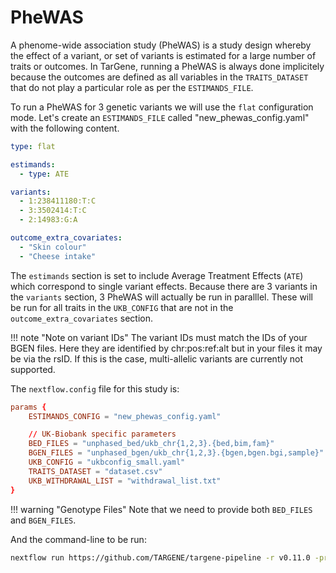 # PheWAS

A phenome-wide association study (PheWAS) is a study design whereby the effect of a variant, or set of variants is estimated for a large number of traits or outcomes. In TarGene, running a PheWAS is always done implicitely because the outcomes are defined as all variables in the `TRAITS_DATASET` that do not play a particular role as per the `ESTIMANDS_FILE`.

To run a PheWAS for 3 genetic variants we will use the `flat` configuration mode. Let's create an `ESTIMANDS_FILE` called "new_phewas_config.yaml" with the following content.

```yaml
type: flat

estimands:
  - type: ATE

variants:
  - 1:238411180:T:C
  - 3:3502414:T:C
  - 2:14983:G:A

outcome_extra_covariates:
  - "Skin colour"
  - "Cheese intake"
```

The `estimands` section is set to include Average Treatment Effects (`ATE`) which correspond to single variant effects. Because there are 3 variants in the `variants` section, 3 PheWAS will actually be run in paralllel. These will be run for all traits in the `UKB_CONFIG` that are not in the `outcome_extra_covariates` section.

!!! note "Note on variant IDs"
    The variant IDs must match the IDs of your BGEN files. Here they are identified by chr:pos:ref:alt but in your files it may be via the rsID. If this is the case, multi-allelic variants are currently not supported.

The `nextflow.config` file for this study is:

```conf
params {
    ESTIMANDS_CONFIG = "new_phewas_config.yaml"

    // UK-Biobank specific parameters
    BED_FILES = "unphased_bed/ukb_chr{1,2,3}.{bed,bim,fam}"
    BGEN_FILES = "unphased_bgen/ukb_chr{1,2,3}.{bgen,bgen.bgi,sample}"
    UKB_CONFIG = "ukbconfig_small.yaml"
    TRAITS_DATASET = "dataset.csv"
    UKB_WITHDRAWAL_LIST = "withdrawal_list.txt"
}
```

!!! warning "Genotype Files"
    Note that we need to provide both `BED_FILES` and `BGEN_FILES`.

And the command-line to be run:

```bash
nextflow run https://github.com/TARGENE/targene-pipeline -r v0.11.0 -profile local
```
